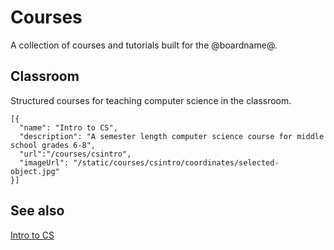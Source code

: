 # Courses

A collection of courses and tutorials built for the @boardname@.

## Classroom

Structured courses for teaching computer science in the classroom.

```codecard
[{
  "name": "Intro to CS",
  "description": "A semester length computer science course for middle school grades 6-8",
  "url":"/courses/csintro",
  "imageUrl": "/static/courses/csintro/coordinates/selected-object.jpg"
}]
```

## See also

[Intro to CS](/courses/csintro)